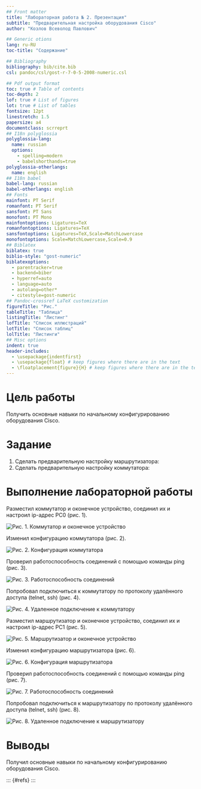 ```yaml
---
## Front matter
title: "Лабораторная работа № 2. Презентация"
subtitle: "Предварительная настройка оборудования Cisco"
author: "Козлов Всеволод Павлович"

## Generic otions
lang: ru-RU
toc-title: "Содержание"

## Bibliography
bibliography: bib/cite.bib
csl: pandoc/csl/gost-r-7-0-5-2008-numeric.csl

## Pdf output format
toc: true # Table of contents
toc-depth: 2
lof: true # List of figures
lot: true # List of tables
fontsize: 12pt
linestretch: 1.5
papersize: a4
documentclass: scrreprt
## I18n polyglossia
polyglossia-lang:
  name: russian
  options:
	- spelling=modern
	- babelshorthands=true
polyglossia-otherlangs:
  name: english
## I18n babel
babel-lang: russian
babel-otherlangs: english
## Fonts
mainfont: PT Serif
romanfont: PT Serif
sansfont: PT Sans
monofont: PT Mono
mainfontoptions: Ligatures=TeX
romanfontoptions: Ligatures=TeX
sansfontoptions: Ligatures=TeX,Scale=MatchLowercase
monofontoptions: Scale=MatchLowercase,Scale=0.9
## Biblatex
biblatex: true
biblio-style: "gost-numeric"
biblatexoptions:
  - parentracker=true
  - backend=biber
  - hyperref=auto
  - language=auto
  - autolang=other*
  - citestyle=gost-numeric
## Pandoc-crossref LaTeX customization
figureTitle: "Рис."
tableTitle: "Таблица"
listingTitle: "Листинг"
lofTitle: "Список иллюстраций"
lotTitle: "Список таблиц"
lolTitle: "Листинги"
## Misc options
indent: true
header-includes:
  - \usepackage{indentfirst}
  - \usepackage{float} # keep figures where there are in the text
  - \floatplacement{figure}{H} # keep figures where there are in the text
---
```


# Цель работы

Получить основные навыки по начальному конфигурированию оборудования Cisco.

# Задание

1. Сделать предварительную настройку маршрутизатора:
2. Сделать предварительную настройку коммутатора:

# Выполнение лабораторной работы

Разместил коммутатор и оконечное устройство, соединил их и настроил ip-адрес PC0 (рис. 1).

![Рис. 1. Коммутатор и оконечное устройство](image/1.png)

Изменил конфигурацию коммутатора (рис. 2).

![Рис. 2. Конфигурация коммутатора](image/2.png)

Проверил работоспособность соединений с помощью команды ping (рис. 3).

![Рис. 3. Работоспособность соединений](image/3.png)

Попробовал подключиться к коммутатору по протоколу удалённого доступа (telnet, ssh) (рис. 4).

![Рис. 4. Удаленное подключение к коммутатору](image/4.png)

Разместил маршрутизатор и оконечное устройство, соединил их и настроил ip-адрес PC1 (рис. 5).

![Рис. 5. Маршрутизатор и оконечное устройство](image/5.png)

Изменил конфигурацию маршрутизатора (рис. 6).

![Рис. 6. Конфигурация маршрутизатора](image/6.png)

Проверил работоспособность соединений с помощью команды ping (рис. 7).

![Рис. 7. Работоспособность соединений](image/7.png)

Попробовал подключиться к маршрутизатору по протоколу удалённого доступа (telnet, ssh) (рис. 8).

![Рис. 8. Удаленное подключение к маршрутизатору](image/8.png)

# Выводы

Получил основные навыки по начальному конфигурированию оборудования Cisco.

::: {#refs}
:::
